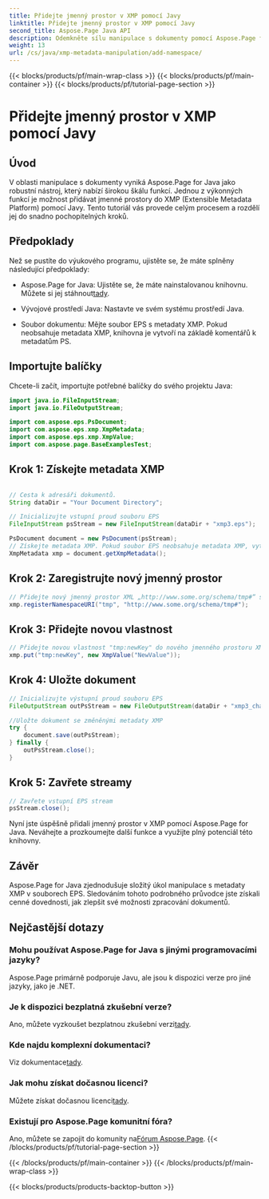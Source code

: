 ```yaml
---
title: Přidejte jmenný prostor v XMP pomocí Javy
linktitle: Přidejte jmenný prostor v XMP pomocí Javy
second_title: Aspose.Page Java API
description: Odemkněte sílu manipulace s dokumenty pomocí Aspose.Page for Java. Naučte se snadno přidávat jmenné prostory XMP v tomto komplexním průvodci.
weight: 13
url: /cs/java/xmp-metadata-manipulation/add-namespace/
---
```


{{< blocks/products/pf/main-wrap-class >}}
{{< blocks/products/pf/main-container >}}
{{< blocks/products/pf/tutorial-page-section >}}

# Přidejte jmenný prostor v XMP pomocí Javy


## Úvod

V oblasti manipulace s dokumenty vyniká Aspose.Page for Java jako robustní nástroj, který nabízí širokou škálu funkcí. Jednou z výkonných funkcí je možnost přidávat jmenné prostory do XMP (Extensible Metadata Platform) pomocí Javy. Tento tutoriál vás provede celým procesem a rozdělí jej do snadno pochopitelných kroků.

## Předpoklady

Než se pustíte do výukového programu, ujistěte se, že máte splněny následující předpoklady:

-  Aspose.Page for Java: Ujistěte se, že máte nainstalovanou knihovnu. Můžete si jej stáhnout[tady](https://releases.aspose.com/page/java/).

- Vývojové prostředí Java: Nastavte ve svém systému prostředí Java.

- Soubor dokumentu: Mějte soubor EPS s metadaty XMP. Pokud neobsahuje metadata XMP, knihovna je vytvoří na základě komentářů k metadatům PS.

## Importujte balíčky

Chcete-li začít, importujte potřebné balíčky do svého projektu Java:

```java
import java.io.FileInputStream;
import java.io.FileOutputStream;

import com.aspose.eps.PsDocument;
import com.aspose.eps.xmp.XmpMetadata;
import com.aspose.eps.xmp.XmpValue;
import com.aspose.page.BaseExamplesTest;
```

## Krok 1: Získejte metadata XMP

```java

// Cesta k adresáři dokumentů.
String dataDir = "Your Document Directory";

// Inicializujte vstupní proud souboru EPS
FileInputStream psStream = new FileInputStream(dataDir + "xmp3.eps");

PsDocument document = new PsDocument(psStream);
// Získejte metadata XMP. Pokud soubor EPS neobsahuje metadata XMP, vytvořte nový soubor naplněný hodnotami z komentářů metadat PS (%%Creator, %%CreateDate, %%Title atd.)
XmpMetadata xmp = document.getXmpMetadata();
```

## Krok 2: Zaregistrujte nový jmenný prostor

```java
// Přidejte nový jmenný prostor XML „http://www.some.org/schema/tmp#“ s předponou „tmp“
xmp.registerNamespaceURI("tmp", "http://www.some.org/schema/tmp#");
```

## Krok 3: Přidejte novou vlastnost

```java
// Přidejte novou vlastnost "tmp:newKey" do nového jmenného prostoru XML
xmp.put("tmp:newKey", new XmpValue("NewValue"));
```

## Krok 4: Uložte dokument

```java
// Inicializujte výstupní proud souboru EPS
FileOutputStream outPsStream = new FileOutputStream(dataDir + "xmp3_changed.eps");

//Uložte dokument se změněnými metadaty XMP
try {
    document.save(outPsStream);
} finally {
    outPsStream.close();
}
```

## Krok 5: Zavřete streamy

```java
// Zavřete vstupní EPS stream
psStream.close();
```

Nyní jste úspěšně přidali jmenný prostor v XMP pomocí Aspose.Page for Java. Neváhejte a prozkoumejte další funkce a využijte plný potenciál této knihovny.

## Závěr

Aspose.Page for Java zjednodušuje složitý úkol manipulace s metadaty XMP v souborech EPS. Sledováním tohoto podrobného průvodce jste získali cenné dovednosti, jak zlepšit své možnosti zpracování dokumentů.

## Nejčastější dotazy

### Mohu používat Aspose.Page for Java s jinými programovacími jazyky?
Aspose.Page primárně podporuje Javu, ale jsou k dispozici verze pro jiné jazyky, jako je .NET.

### Je k dispozici bezplatná zkušební verze?
 Ano, můžete vyzkoušet bezplatnou zkušební verzi[tady](https://releases.aspose.com/).

### Kde najdu komplexní dokumentaci?
 Viz dokumentace[tady](https://reference.aspose.com/page/java/).

### Jak mohu získat dočasnou licenci?
 Můžete získat dočasnou licenci[tady](https://purchase.aspose.com/temporary-license/).

### Existují pro Aspose.Page komunitní fóra?
 Ano, můžete se zapojit do komunity na[Fórum Aspose.Page](https://forum.aspose.com/c/page/39).
{{< /blocks/products/pf/tutorial-page-section >}}

{{< /blocks/products/pf/main-container >}}
{{< /blocks/products/pf/main-wrap-class >}}

{{< blocks/products/products-backtop-button >}}
